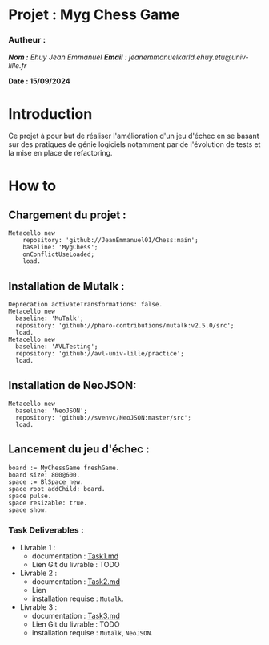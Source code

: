 # Projet : Myg Chess Game

### Autheur :
_**Nom :** Ehuy Jean Emmanuel  **Email** : jeanemmanuelkarld.ehuy.etu@univ-lille.fr_  

**Date : 15/09/2024**

# Introduction

Ce projet à pour but de réaliser l'amélioration d'un jeu d'échec en se basant sur des pratiques de génie logiciels notamment par de l'évolution de tests et la mise en place de refactoring.

# How to

## Chargement du projet : 

```smalltalk
Metacello new
	repository: 'github://JeanEmmanuel01/Chess:main';
	baseline: 'MygChess';
	onConflictUseLoaded;
	load.
```

## Installation de Mutalk :

```smalltalk
Deprecation activateTransformations: false.
Metacello new
  baseline: 'MuTalk';
  repository: 'github://pharo-contributions/mutalk:v2.5.0/src';
  load.
Metacello new
  baseline: 'AVLTesting';
  repository: 'github://avl-univ-lille/practice';
  load.
```

## Installation de NeoJSON:
```smalltalk
Metacello new
  baseline: 'NeoJSON';
  repository: 'github://svenvc/NeoJSON:master/src';
  load.
```

## Lancement du jeu d'échec :

```smalltalk
board := MyChessGame freshGame.
board size: 800@600.
space := BlSpace new.
space root addChild: board.
space pulse.
space resizable: true.
space show.
```

### Task Deliverables :

- Livrable 1 : 
  - documentation : [Task1.md](./tasks_deliverables/Task1.md)
  - Lien Git du livrable : TODO
- Livrable 2 :
  - documentation : [Task2.md](./tasks_deliverables/Task2.md)
  - Lien
  - installation requise : `Mutalk`.
- Livrable 3 : 
  - documentation : [Task3.md](./tasks_deliverables/Task3.md)
  - Lien Git du livrable : TODO
  - installation requise : `Mutalk`, `NeoJSON`.

